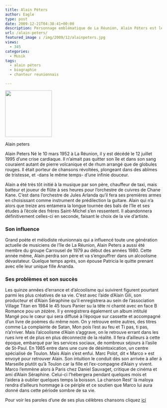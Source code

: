 ```yaml
---
title: Alain Péters
author: Eagle
type: post
date: 2009-12-21T04:38:41+00:00
description: Personnage emblématique de La Réunion, Alain Péters est le précurseur de l’ouverture musicale réunionnaise aux influences mondiale de l’époque.
url: /alain-peters/
featured_image : /img/2009/12/alainpeters.jpg
views:
  - 345
categories:
  - Musik
tags:
  - alain péters
  - biographie
  - chanteur reunionnais

---
```

<div id="attachment_266" style="width: 160px" class="wp-caption alignleft">
  <a href="/img/2009/12/alainpeters.jpg"><img aria-describedby="caption-attachment-266" src="/img/2009/12/alainpeters-150x150.jpg?resize=150%2C150" alt="" title="alainpeters" width="150" height="150" class="size-thumbnail wp-image-266" data-recalc-dims="1" /></a>
  
  <p id="caption-attachment-266" class="wp-caption-text">
    Alain peters
  </p>
</div>

Alain Peters Né le 10 mars 1952 à La Réunion, il y est décédé le 12 juillet 1995 d&rsquo;une crise cardiaque. Il n&rsquo;aimait pas quitter son île et dans son sang couraient autant de pierre volcanique et de rhum arrangé que de globules rouges. Il était porteur de chansons révoltées, plongeant dans des abîmes de tristesse, et -dans le même temps- d&rsquo;une infinie douceur.

Alain a été très tôt initié à la musique par son père, chauffeur de taxi, mais batteur et joueur de flûte à ses heures pour l&rsquo;orchestre de cuivres de Chane Kane. C&rsquo;est dans l&rsquo;orchestre de Jules Arlanda qu&rsquo;il fera ses premières armes en choisissant comme instrument de prédilection la guitare. Alain qui n&rsquo;a alors que treize ans entamera la longue tournée des bals de l&rsquo;île et ses études à l&rsquo;école des frères Saint-Michel s&rsquo;en ressentent. Il abandonnera définitivement celles-ci en seconde, faisant le choix de la vie d&rsquo;artiste.

### Son influence

Grand poète et mélodiste réunionnais qui a influencé toute une génération actuelle de musiciens de l&rsquo;île de La Réunion, Alain Peters a aussi été membre du groupe Carrousel de 1979 au début des années 1980. Cette année même, Alain perdra son père et va s&rsquo;engouffrer dans un alcoolisme dévastateur. Quelque temps après, son épouse Patricia le quitte prenant avec elle leur unique fille Ananda.

### Ses problèmes et son succès

Les quinze années d&rsquo;errance et d&rsquo;alcoolisme qui suivirent figurent pourtant parmi les plus créatives de sa vie. C&rsquo;est avec l&rsquo;aide d&rsquo;Alain Gili, son producteur et d&rsquo;Alain Séraphine qu&rsquo;il enregistrera au sein de l&rsquo;association Village Titan en 1984 le 45 tours Panier su la tête ni chanté avec en face B Romance pou un zézère. Il y enregistrera également un album intitulé Mangé pou le cœur qui sera diffusé à l&rsquo;époque sur cassette et accompagné d&rsquo;un livre de poèmes du même nom. On y retrouve entre autres, des titres comme La complainte de Satan, Mon pois l&rsquo;est au feu et Ti pas, ti pas, n&rsquo;a&rsquo;rriver. Mais l&rsquo;alcoolisme d&rsquo;Alain s&rsquo;aggrave, on le retrouve errant dans les rues ivre et de plus en plus déconnecté de la réalité. Il fera d&rsquo;ailleurs à cette époque, embarqué par les services sociaux, de nombreux séjours à l&rsquo;asile de St-Paul. En 1985 entre dans une cure de désintoxication, un centre spécialisé de Toulon. Mais Alain s&rsquo;est enfui. Marc Polot, dit « Marco » est envoyé pour retrouver Alain. Son intuition le conduit dès son arrivée à aller à Marseille plutôt qu&rsquo;à Toulon car la fille et l&rsquo;ex-compagne d&rsquo;Alain y vivent. Marco l&#8217;emmène alors à Paris chez Daniel Sauvaget, critique de cinéma et ami d&rsquo;Alain Séraphine. Celui-ci l&rsquo;hébergera pendant quelques mois et l&rsquo;aidera à oublier quelques temps la boisson. La chanson Rest&rsquo; là maloya rendra d&rsquo;ailleurs hommage à ce périple et ce soutien que Marco lui aura donné dans cette période sombre de sa vie.

Pour voir les paroles d’une de ses plus célèbres chansons cliquez [ici][1]

 [1]: http://974attitude.fr/paroles-alain-peters-rest-la-maloya/ "Parole rest la maloya"